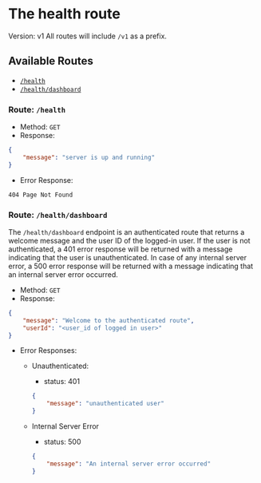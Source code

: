 # The health route

Version: v1
All routes will include `/v1` as a prefix.

## Available Routes

- [`/health`](#route-health)
- [`/health/dashboard`](#route-healthdashboard)

### Route: `/health`

- Method: `GET`
- Response:

```json
{
    "message": "server is up and running"
}
```

- Error Response:

```text
404 Page Not Found
```

### Route: `/health/dashboard`

The `/health/dashboard` endpoint is an authenticated route that returns a welcome message and the user ID of the logged-in user.
If the user is not authenticated, a 401 error response will be returned with a message indicating that the user is unauthenticated.
In case of any internal server error, a 500 error response will be returned with a message indicating that an internal server error occurred.

- Method: `GET`
- Response:

```json
{
    "message": "Welcome to the authenticated route",
    "userId": "<user_id of logged in user>"
}
```

- Error Responses:

  - Unauthenticated:
    - status: 401

    ```json
    {
        "message": "unauthenticated user"
    }
    ```

  - Internal Server Error
    - status: 500

    ```json
    {
        "message": "An internal server error occurred"
    }
    ```
